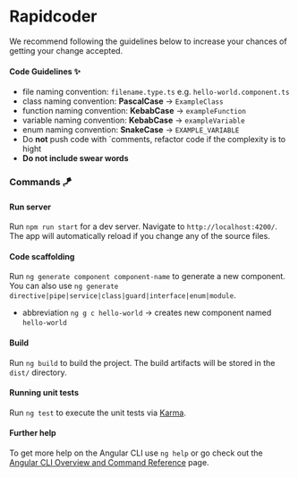 # Rapidcoder
We recommend following the guidelines below to increase your chances of getting your change accepted.

#### Code Guidelines ✨

- file naming convention: `filename.type.ts` e.g. `hello-world.component.ts`
- class naming convention: **PascalCase** -> `ExampleClass`
- function naming convention: **KebabCase** -> `exampleFunction`
- variable naming convention: **KebabCase** -> `exampleVariable` 
- enum naming convention: **SnakeCase** -> `EXAMPLE_VARIABLE` 
- Do **not** push code with `comments, refactor code if the complexity is to hight
- **Do not include swear words**

### Commands 🪁
#### Run server

Run `npm run start` for a dev server. Navigate to `http://localhost:4200/`. The app will automatically reload if you change any of the source files.

#### Code scaffolding

Run `ng generate component component-name` to generate a new component. You can also use `ng generate directive|pipe|service|class|guard|interface|enum|module`.
- abbreviation `ng g c hello-world` -> creates new component named `hello-world`

#### Build

Run `ng build` to build the project. The build artifacts will be stored in the `dist/` directory.

#### Running unit tests

Run `ng test` to execute the unit tests via [Karma](https://karma-runner.github.io).

#### Further help

To get more help on the Angular CLI use `ng help` or go check out the [Angular CLI Overview and Command Reference](https://angular.io/cli) page.
